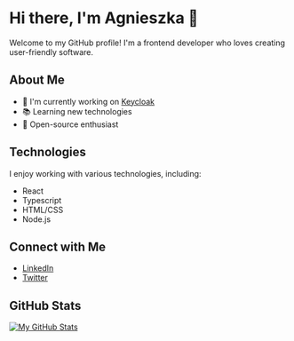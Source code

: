 # Hi there, I'm Agnieszka 👋

Welcome to my GitHub profile! I'm a frontend developer who loves creating user-friendly software.

## About Me

- 🌱 I'm currently working on [Keycloak](https://www.keycloak.org/)
- 📚 Learning new technologies
- 🚀 Open-source enthusiast

## Technologies

I enjoy working with various technologies, including:

- React
- Typescript
- HTML/CSS
- Node.js

## Connect with Me

- [LinkedIn](https://www.linkedin.com/in/agnieszkagancarczyk/)
- [Twitter](https://twitter.com/agagancarczyk)

## GitHub Stats

[![My GitHub Stats](https://github-readme-stats.vercel.app/api?username=agagancarczyk&show_icons=true&theme=dark)](https://github.com/agagancarczyk)

<!--
**Note: You can customize this template with your own information and style. Include links to your projects, social media profiles, and customize the content to reflect your unique skills and interests.
-->
